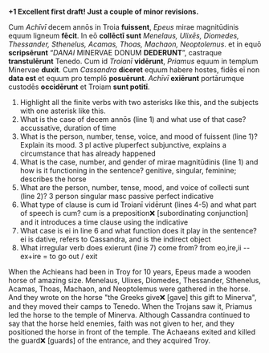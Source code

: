 **+1 Excellent first draft!  Just a couple of minor revisions.**

Cum *Achīvī* decem annōs in Troia **fuissent**, *Epeus* mirae magnitūdinis equum ligneum **fēcit**. In eō **collēctī sunt** *Menelaus, Ulixēs, Diomedes, Thessander, Sthenelus, Acamas, Thoas, Machaon, Neoptolemus*. et in equō **scripsērunt** “*DANAI* MINERVAE DONUM **DEDERUNT**”, castraque **transtulērunt** Tenedo. Cum id *Troianī* **vidērunt**, *Priamus* equum in templum Minervae **duxit**. Cum *Cassandra* **diceret** equum habere hostes, fidēs eī non **data est** et equum pro templō **posuērunt**. *Achīvī* **exiērunt** portārumque custodēs **occidērunt** et Troiam **sunt potitī**.



1. Highlight all the finite verbs with two asterisks like this, and the subjects with one asterisk like this.
2. What is the case of decem annōs (line 1) and what use of that case? accussative, duration of time
3. What is the person, number, tense, voice, and mood of fuissent (line 1)? Explain its mood. 3 pl active pluperfect subjunctive, explains a circumstance that has already happened 
4. What is the case, number, and gender of mirae magnitūdinis (line 1) and how is it functioning in the sentence? genitive, singular, feminine; describes the horse
5. What are the person, number, tense, mood, and voice of collecti sunt (line 2)? 3 person singular masc passive perfect indicative
6. What type of clause is cum id Troianī vidērunt (lines 4-5) and what part of speech is cum? cum is a preposition❌ [subordinating conjunction] and it introduces a time clause using the indicative 
7. What case is ei in line 6 and what function does it play in the sentence? ei is dative, refers to Cassandra, and is the indirect object
8. What irregular verb does exierunt (line 7) come from? from eo,ire,ii -- ex+ire = to go out / exit 



When the Achieans had been in Troy for 10 years, Epeus made a wooden horse of amazing size. Menelaus, Ulixes, Diomedes, Thessander, Sthenelus, Acamas, Thoas, Machaon, and Neoptolemus were gathered in the horse. And they wrote on the horse "the Greeks give❌ [gave] this gift to Minerva", and they moved their camps to Tenedo. When the Trojans saw it, Priamus led the horse to the temple of Minerva. Although Cassandra continued to say that the horse held enemies, faith was not given to her, and they positioned the horse in front of the temple. The Achaeans exited and killed the guard❌ [guards] of the entrance, and they acquired Troy. 
